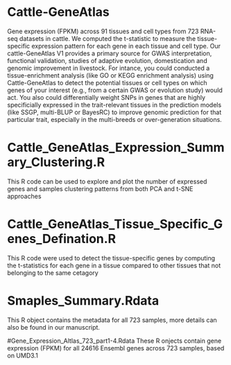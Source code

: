 # Cattle-GeneAtlas
Gene expression (FPKM) across 91 tissues and cell types from 723 RNA-seq datasets in cattle. We computed the t-statistic to measure the tissue-specific expression pattern for each gene in each tissue and cell type. Our cattle-GeneAtlas V1 provides a primary source for GWAS interpretation, functional validation, studies of adaptive evolution, domestication and genomic improvement in livestock. For intance, you could conducted a tissue-enrichment analysis (like GO or KEGG enrichment analysis) using Cattle-GeneAtlas to detect the potential tissues or cell types on which  genes of your interest (e.g., from a certain GWAS or evolution study) would act. You also could differentially weight SNPs in genes that are highly specificially expressed in the trait-relevant tissues in the prediction models (like SSGP, multi-BLUP or BayesRC) to improve genomic prediction for that particular trait, especially in the multi-breeds or over-generation situations.

# Cattle_GeneAtlas_Expression_Summary_Clustering.R
This R code can be used to explore and plot the number of expressed genes and samples clustering patterns from both PCA and t-SNE approaches

# Cattle_GeneAtlas_Tissue_Specific_Genes_Defination.R
This R code were used to detect the tissue-specific genes by computing the t-statistics for each gene in a tissue compared to other tissues that not belonging to the same cetagory

# Smaples_Summary.Rdata
This R object contains the metadata for all 723 samples, more details can also be found in our manuscript.

#Gene_Expression_Altlas_723_part1-4.Rdata
These R onjects contain gene expression (FPKM) for all 24616 Ensembl genes across 723 samples, based on UMD3.1
